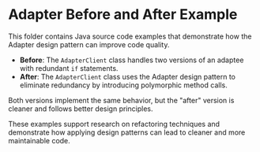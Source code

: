 # Adapter Before and After Example

This folder contains Java source code examples that demonstrate how the Adapter design pattern can improve code quality.

- **Before**: The `AdapterClient` class handles two versions of an adaptee with redundant `if` statements.
- **After**: The `AdapterClient` class uses the Adapter design pattern to eliminate redundancy by introducing polymorphic method calls.

Both versions implement the same behavior, but the "after" version is cleaner and follows better design principles.

These examples support research on refactoring techniques and demonstrate how applying design patterns can lead to cleaner and more maintainable code.

